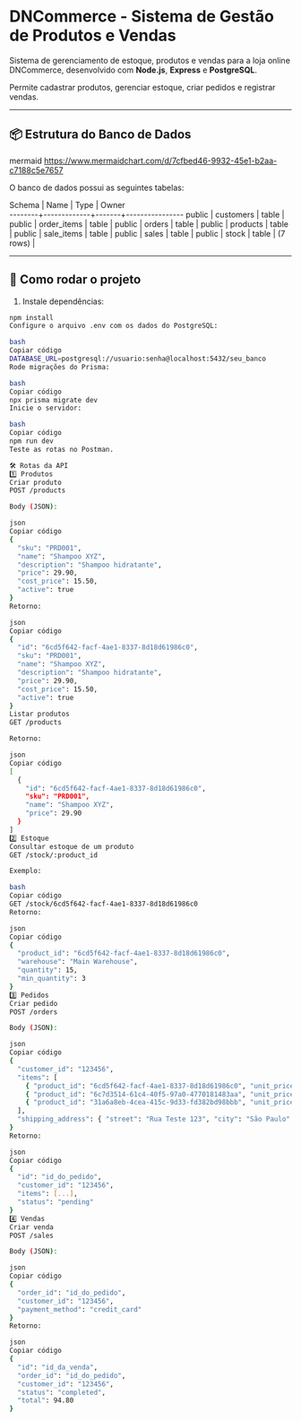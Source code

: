 # DNCommerce - Sistema de Gestão de Produtos e Vendas

Sistema de gerenciamento de estoque, produtos e vendas para a loja online DNCommerce, desenvolvido com **Node.js**, **Express** e **PostgreSQL**.  

Permite cadastrar produtos, gerenciar estoque, criar pedidos e registrar vendas.

---

## 📦 Estrutura do Banco de Dados

mermaid https://www.mermaidchart.com/d/7cfbed46-9932-45e1-b2aa-c7188c5e7657

O banco de dados possui as seguintes tabelas:

 Schema |    Name     | Type  |     Owner      
--------+-------------+-------+----------------
 public | customers   | table | 
 public | order_items | table | 
 public | orders      | table | 
 public | products    | table | 
 public | sale_items  | table | 
 public | sales       | table | 
 public | stock       | table | 
(7 rows)                            |


---

## 🔧 Como rodar o projeto

1. Instale dependências:

```bash
npm install
Configure o arquivo .env com os dados do PostgreSQL:

bash
Copiar código
DATABASE_URL=postgresql://usuario:senha@localhost:5432/seu_banco
Rode migrações do Prisma:

bash
Copiar código
npx prisma migrate dev
Inicie o servidor:

bash
Copiar código
npm run dev
Teste as rotas no Postman.

🛠 Rotas da API
1️⃣ Produtos
Criar produto
POST /products

Body (JSON):

json
Copiar código
{
  "sku": "PRD001",
  "name": "Shampoo XYZ",
  "description": "Shampoo hidratante",
  "price": 29.90,
  "cost_price": 15.50,
  "active": true
}
Retorno:

json
Copiar código
{
  "id": "6cd5f642-facf-4ae1-8337-8d18d61986c0",
  "sku": "PRD001",
  "name": "Shampoo XYZ",
  "description": "Shampoo hidratante",
  "price": 29.90,
  "cost_price": 15.50,
  "active": true
}
Listar produtos
GET /products

Retorno:

json
Copiar código
[
  {
    "id": "6cd5f642-facf-4ae1-8337-8d18d61986c0",
    "sku": "PRD001",
    "name": "Shampoo XYZ",
    "price": 29.90
  }
]
2️⃣ Estoque
Consultar estoque de um produto
GET /stock/:product_id

Exemplo:

bash
Copiar código
GET /stock/6cd5f642-facf-4ae1-8337-8d18d61986c0
Retorno:

json
Copiar código
{
  "product_id": "6cd5f642-facf-4ae1-8337-8d18d61986c0",
  "warehouse": "Main Warehouse",
  "quantity": 15,
  "min_quantity": 3
}
3️⃣ Pedidos
Criar pedido
POST /orders

Body (JSON):

json
Copiar código
{
  "customer_id": "123456",
  "items": [
    { "product_id": "6cd5f642-facf-4ae1-8337-8d18d61986c0", "unit_price": 29.90, "quantity": 2 },
    { "product_id": "6c7d3514-61c4-40f5-97a0-4770181483aa", "unit_price": 35.00, "quantity": 1 },
    { "product_id": "31a6a8eb-4cea-415c-9d33-fd382bd98bbb", "unit_price": 50.00, "quantity": 5 }
  ],
  "shipping_address": { "street": "Rua Teste 123", "city": "São Paulo" }
}
Retorno:

json
Copiar código
{
  "id": "id_do_pedido",
  "customer_id": "123456",
  "items": [...],
  "status": "pending"
}
4️⃣ Vendas
Criar venda
POST /sales

Body (JSON):

json
Copiar código
{
  "order_id": "id_do_pedido",
  "customer_id": "123456",
  "payment_method": "credit_card"
}
Retorno:

json
Copiar código
{
  "id": "id_da_venda",
  "order_id": "id_do_pedido",
  "customer_id": "123456",
  "status": "completed",
  "total": 94.80
}